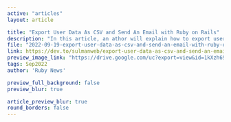 ```yaml
---
active: "articles"
layout: article

title: "Export User Data As CSV and Send An Email with Ruby on Rails"
description: "In this article, an athor will explain how to export user data as a CSV file and attach it to an email or just upload it to ActiveStorage and S3."
file: "2022-09-19-export-user-data-as-csv-and-send-an-email-with-ruby-on-rails.md"
link: https://dev.to/sulmanweb/export-user-data-as-csv-and-send-an-email-with-ruby-on-rails-8da
preview_image_link: "https://drive.google.com/uc?export=view&id=1kXzh69v44cgBu-2ujlEn2tCWDeo9KJp0"
tags: Sep2022
author: 'Ruby News'

preview_full_background: false
preview_blur: true

article_preview_blur: true
round_borders: false
---
```

